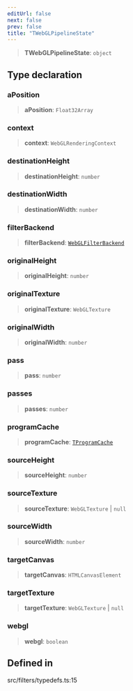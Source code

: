 ```yaml
---
editUrl: false
next: false
prev: false
title: "TWebGLPipelineState"
---
```


> **TWebGLPipelineState**: `object`

## Type declaration

### aPosition

> **aPosition**: `Float32Array`

### context

> **context**: `WebGLRenderingContext`

### destinationHeight

> **destinationHeight**: `number`

### destinationWidth

> **destinationWidth**: `number`

### filterBackend

> **filterBackend**: [`WebGLFilterBackend`](/api/classes/webglfilterbackend/)

### originalHeight

> **originalHeight**: `number`

### originalTexture

> **originalTexture**: `WebGLTexture`

### originalWidth

> **originalWidth**: `number`

### pass

> **pass**: `number`

### passes

> **passes**: `number`

### programCache

> **programCache**: [`TProgramCache`](/api/type-aliases/tprogramcache/)

### sourceHeight

> **sourceHeight**: `number`

### sourceTexture

> **sourceTexture**: `WebGLTexture` \| `null`

### sourceWidth

> **sourceWidth**: `number`

### targetCanvas

> **targetCanvas**: `HTMLCanvasElement`

### targetTexture

> **targetTexture**: `WebGLTexture` \| `null`

### webgl

> **webgl**: `boolean`

## Defined in

src/filters/typedefs.ts:15
